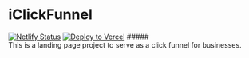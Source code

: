 # iClickFunnel

[![Netlify Status](https://api.netlify.com/api/v1/badges/05444491-8760-496f-a2f6-983ab3588083/deploy-status)](https://app.netlify.com/sites/easy-animate/deploys)
[![Deploy to Vercel](https://vercel.com/button)](https://vercel.com/import/project?template=https://github.com/vercel/vercel/tree/master/examples/gatsby)
#####<br>This is a landing page project to serve as a click funnel for businesses. 
